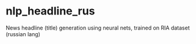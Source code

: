 # nlp_headline_rus
News headline (title) generation using neural nets, trained on RIA dataset (russian lang)
